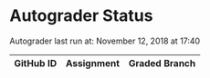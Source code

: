 # Autograder Status
Autograder last run at: November 12, 2018 at 17:40

| GitHub ID | Assignment | Graded Branch |
|-----------|------------|---------------|
